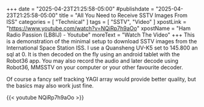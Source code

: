+++
date = "2025-04-23T21:25:58-05:00"
#publishdate = "2025-04-23T21:25:58-05:00"
title = "All You Need to Receive SSTV Images From ISS"
categories = [ "Technical" ]
tags = [ "SSTV", "Video" ]
xpostLink = "https://www.youtube.com/watch?v=NQiRp7h9aOo"
xpostName = "Ham Radio Passion (LB8IJ) - Youtube"
moreText = "Watch The Video"
+++
This is a demonstration of the minimal setup to download SSTV images from the International Space Station ISS. I use a Quansheng UV-K5 set to 145.800 an sql at 0. It is then decoded on the fly using an android tablet with the Robot36 app. You may also record the audio and later decode using Robot36, MMSSTV on your computer or your other favourite decoder.
<!--more-->

Of course a fancy self tracking YAGI array would provide better quality, but the basics may also work just fine.

{{< youtube NQiRp7h9aOo >}}

